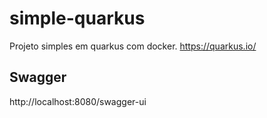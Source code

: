 # simple-quarkus

Projeto simples em quarkus com docker. 
https://quarkus.io/

## Swagger

http://localhost:8080/swagger-ui
